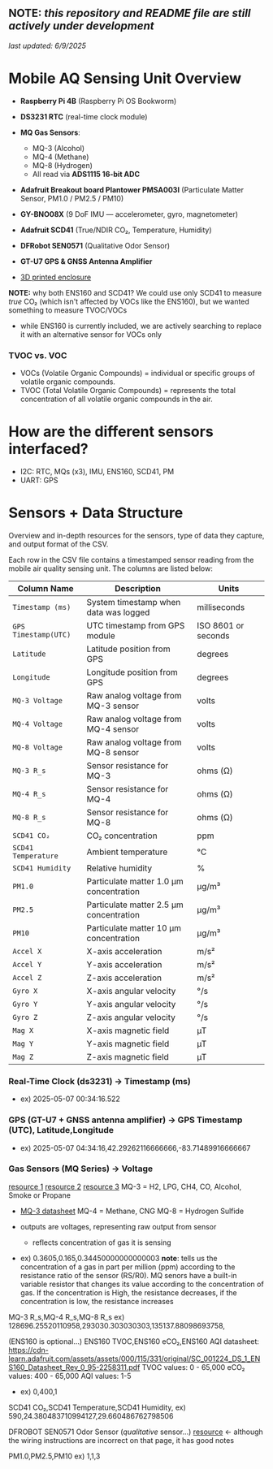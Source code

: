 **NOTE:** *this repository and README file are still actively under development* 
---

*last updated: 6/9/2025*

# Mobile AQ Sensing Unit Overview

- **Raspberry Pi 4B** (Raspberry Pi OS Bookworm)
- **DS3231 RTC** (real-time clock module)
- **MQ Gas Sensors**:
  - MQ-3 (Alcohol)
  - MQ-4 (Methane)
  - MQ-8 (Hydrogen)
  - All read via **ADS1115 16-bit ADC**
- **Adafruit Breakout board Plantower PMSA003I** (Particulate Matter Sensor, PM1.0 / PM2.5 / PM10)
- **GY-BNO08X** (9 DoF IMU — accelerometer, gyro, magnetometer)
- **Adafruit SCD41** (True/NDIR CO₂, Temperature, Humidity)
- **DFRobot SEN0571** (Qualitative Odor Sensor)
- **GT-U7 GPS & GNSS Antenna Amplifier**

- [3D printed enclosure](https://github.com/NohPei/mobile-AQ-documentation/blob/main/v2-enclosure.stl)

**NOTE:** why both ENS160 and SCD41? We could use only SCD41 to measure *true* CO₂ (which isn't affected by VOCs like the ENS160), but we wanted something to measure TVOC/VOCs
- while ENS160 is currently included, we are actively searching to replace it with an alternative sensor for VOCs only

### TVOC vs. VOC
- VOCs (Volatile Organic Compounds) = individual or specific groups of volatile organic compounds.
- TVOC (Total Volatile Organic Compounds) = represents the total concentration of all volatile organic compounds in the air.


# How are the different sensors interfaced?
- I2C: RTC, MQs (x3), IMU, ENS160, SCD41, PM
- UART: GPS

# Sensors + Data Structure 
Overview and in-depth resources for the sensors, type of data they capture, and output format of the CSV.

Each row in the CSV file contains a timestamped sensor reading from the mobile air quality sensing unit. The columns are listed below:

| Column Name         | Description                                        | Units               |
|---------------------|----------------------------------------------------|---------------------|
| `Timestamp (ms)`    | System timestamp when data was logged              | milliseconds        |
| `GPS Timestamp(UTC)`| UTC timestamp from GPS module                      | ISO 8601 or seconds |
| `Latitude`          | Latitude position from GPS                         | degrees             |
| `Longitude`         | Longitude position from GPS                        | degrees             |
| `MQ-3 Voltage`      | Raw analog voltage from MQ-3 sensor                | volts               |
| `MQ-4 Voltage`      | Raw analog voltage from MQ-4 sensor                | volts               |
| `MQ-8 Voltage`      | Raw analog voltage from MQ-8 sensor                | volts               |
| `MQ-3 R_s`          | Sensor resistance for MQ-3                         | ohms (Ω)            |
| `MQ-4 R_s`          | Sensor resistance for MQ-4                         | ohms (Ω)            |
| `MQ-8 R_s`          | Sensor resistance for MQ-8                         | ohms (Ω)            |
| `SCD41 CO₂`         | CO₂ concentration                                  | ppm                 |
| `SCD41 Temperature` | Ambient temperature                                | °C                  |
| `SCD41 Humidity`    | Relative humidity                                  | %                   |
| `PM1.0`             | Particulate matter 1.0 µm concentration            | µg/m³               |
| `PM2.5`             | Particulate matter 2.5 µm concentration            | µg/m³               |
| `PM10`              | Particulate matter 10 µm concentration             | µg/m³               |
| `Accel X`           | X-axis acceleration                                | m/s²                |
| `Accel Y`           | Y-axis acceleration                                | m/s²                |
| `Accel Z`           | Z-axis acceleration                                | m/s²                |
| `Gyro X`            | X-axis angular velocity                            | °/s                 |
| `Gyro Y`            | Y-axis angular velocity                            | °/s                 |
| `Gyro Z`            | Z-axis angular velocity                            | °/s                 |
| `Mag X`             | X-axis magnetic field                              | µT                  |
| `Mag Y`             | Y-axis magnetic field                              | µT                  |
| `Mag Z`             | Z-axis magnetic field                              | µT                  |


### Real-Time Clock (ds3231) -> Timestamp (ms)
- ex) 2025-05-07 00:34:16.522

### GPS (GT-U7 + GNSS antenna amplifier) -> GPS Timestamp (UTC), Latitude,Longitude
- ex) 2025-05-07 04:34:16,42.29262116666666,-83.71489916666667

### Gas Sensors (MQ Series) -> Voltage
[resource 1](https://www.theengineeringprojects.com/2024/04/mq-gas-sensor-series.html)
[resource 2](https://robocraze.com/blogs/post/mq-series-gas-sensor)
[resource 3](https://iotbyhvm.ooo/mq-gas-sensors-gas-sensors/)
MQ-3 = H2, LPG, CH4, CO, Alcohol, Smoke or Propane
- [MQ-3 datasheet](https://cdn.sparkfun.com/assets/6/a/1/7/b/MQ-3.pdf)
MQ-4 = Methane, CNG
MQ-8 = Hydrogen Sulfide 
- outputs are voltages, representing raw output from sensor 
    - reflects concentration of gas it is sensing 

- ex) 0.3605,0.165,0.34450000000000003
**note**: tells us the concentration of a gas in part per million (ppm) according to the resistance ratio of the sensor (RS/R0). MQ senors have a built-in variable resistor that changes its value according to the concentration of gas. If the concentration is High, the resistance decreases,  if the concentration is low, the resistance increases


MQ-3 R_s,MQ-4 R_s,MQ-8 R_s
ex) 128696.25520110958,293030.303030303,135137.88098693758,

(ENS160 is optional...)
ENS160 TVOC,ENS160 eCO₂,ENS160 AQI
datasheet: https://cdn-learn.adafruit.com/assets/assets/000/115/331/original/SC_001224_DS_1_ENS160_Datasheet_Rev_0_95-2258311.pdf 
TVOC values: 0 - 65,000
eCO₂ values: 400 - 65,000 
AQI values: 1-5
- ex) 0,400,1

SCD41 CO₂,SCD41 Temperature,SCD41 Humidity,
ex) 590,24.380483710994127,29.660486762798506

DFROBOT SEN0571 Odor Sensor (*qualitative* sensor...)
[resource](https://docs.cirkitdesigner.com/component/8f45805b-c744-4d19-9426-4d6299082ad4/fermion-mems-odor-smell-gas-detection-sensor) <- although the wiring instructions are incorrect on that page, it has good notes

PM1.0,PM2.5,PM10
ex) 1,1,3
